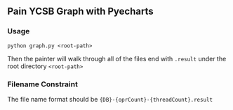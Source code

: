 ## Pain YCSB Graph with Pyecharts

### Usage

```
python graph.py <root-path>
```

Then the painter will walk through all of the files end with `.result` under the root directory `<root-path>`

### Filename Constraint

The file name format should be `{DB}-{oprCount}-{threadCount}.result`

